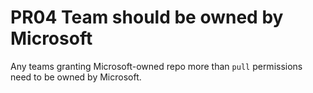 # PR04 Team should be owned by Microsoft

Any teams granting Microsoft-owned repo more than `pull` permissions need to be owned by Microsoft.

